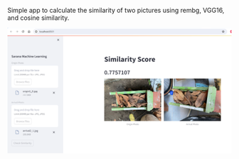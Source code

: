 Simple app to calculate the similarity of two pictures using rembg, VGG16, and cosine similarity.

![App screenshot](Screenshot.png)
